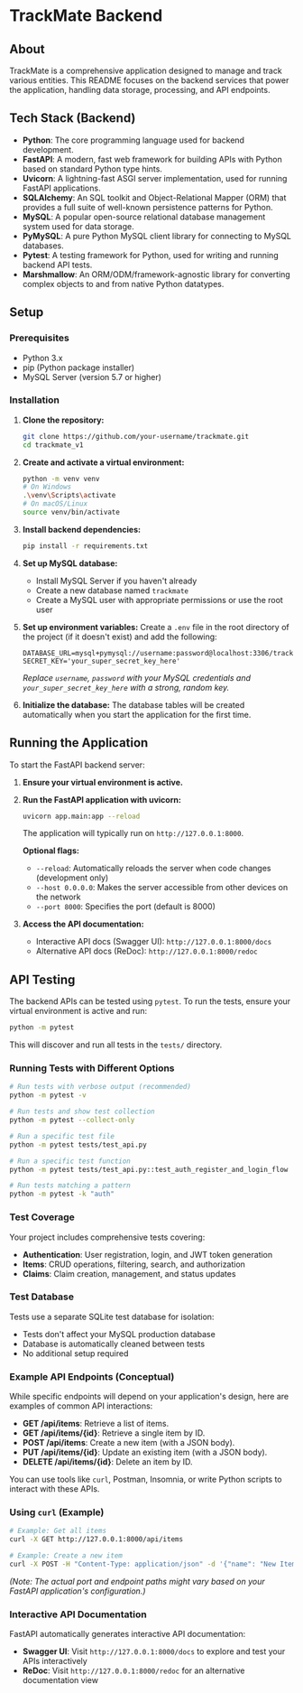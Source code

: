 # TrackMate Backend

## About
TrackMate is a comprehensive application designed to manage and track various entities. This README focuses on the backend services that power the application, handling data storage, processing, and API endpoints.

## Tech Stack (Backend)
- **Python**: The core programming language used for backend development.
- **FastAPI**: A modern, fast web framework for building APIs with Python based on standard Python type hints.
- **Uvicorn**: A lightning-fast ASGI server implementation, used for running FastAPI applications.
- **SQLAlchemy**: An SQL toolkit and Object-Relational Mapper (ORM) that provides a full suite of well-known persistence patterns for Python.
- **MySQL**: A popular open-source relational database management system used for data storage.
- **PyMySQL**: A pure Python MySQL client library for connecting to MySQL databases.
- **Pytest**: A testing framework for Python, used for writing and running backend API tests.
- **Marshmallow**: An ORM/ODM/framework-agnostic library for converting complex objects to and from native Python datatypes.

## Setup

### Prerequisites
- Python 3.x
- pip (Python package installer)
- MySQL Server (version 5.7 or higher)

### Installation

1.  **Clone the repository:**
    ```bash
    git clone https://github.com/your-username/trackmate.git
    cd trackmate_v1
    ```

2.  **Create and activate a virtual environment:**
    ```bash
    python -m venv venv
    # On Windows
    .\venv\Scripts\activate
    # On macOS/Linux
    source venv/bin/activate
    ```

3.  **Install backend dependencies:**
    ```bash
    pip install -r requirements.txt
    ```

4.  **Set up MySQL database:**
    - Install MySQL Server if you haven't already
    - Create a new database named `trackmate`
    - Create a MySQL user with appropriate permissions or use the root user

5.  **Set up environment variables:**
    Create a `.env` file in the root directory of the project (if it doesn't exist) and add the following:
    ```
    DATABASE_URL=mysql+pymysql://username:password@localhost:3306/trackmate
    SECRET_KEY='your_super_secret_key_here'
    ```
    *Replace `username`, `password` with your MySQL credentials and `your_super_secret_key_here` with a strong, random key.*

6.  **Initialize the database:**
    The database tables will be created automatically when you start the application for the first time.

## Running the Application

To start the FastAPI backend server:

1.  **Ensure your virtual environment is active.**

2.  **Run the FastAPI application with uvicorn:**
    ```bash
    uvicorn app.main:app --reload
    ```

    The application will typically run on `http://127.0.0.1:8000`.

    **Optional flags:**
    - `--reload`: Automatically reloads the server when code changes (development only)
    - `--host 0.0.0.0`: Makes the server accessible from other devices on the network
    - `--port 8000`: Specifies the port (default is 8000)

3.  **Access the API documentation:**
    - Interactive API docs (Swagger UI): `http://127.0.0.1:8000/docs`
    - Alternative API docs (ReDoc): `http://127.0.0.1:8000/redoc`

## API Testing

The backend APIs can be tested using `pytest`. To run the tests, ensure your virtual environment is active and run:

```bash
python -m pytest
```

This will discover and run all tests in the `tests/` directory.

### Running Tests with Different Options

```bash
# Run tests with verbose output (recommended)
python -m pytest -v

# Run tests and show test collection
python -m pytest --collect-only

# Run a specific test file
python -m pytest tests/test_api.py

# Run a specific test function
python -m pytest tests/test_api.py::test_auth_register_and_login_flow

# Run tests matching a pattern
python -m pytest -k "auth"
```

### Test Coverage

Your project includes comprehensive tests covering:
- **Authentication**: User registration, login, and JWT token generation
- **Items**: CRUD operations, filtering, search, and authorization
- **Claims**: Claim creation, management, and status updates

### Test Database

Tests use a separate SQLite test database for isolation:
- Tests don't affect your MySQL production database
- Database is automatically cleaned between tests
- No additional setup required

### Example API Endpoints (Conceptual)

While specific endpoints will depend on your application's design, here are examples of common API interactions:

-   **GET /api/items**: Retrieve a list of items.
-   **GET /api/items/{id}**: Retrieve a single item by ID.
-   **POST /api/items**: Create a new item (with a JSON body).
-   **PUT /api/items/{id}**: Update an existing item (with a JSON body).
-   **DELETE /api/items/{id}**: Delete an item by ID.

You can use tools like `curl`, Postman, Insomnia, or write Python scripts to interact with these APIs.

### Using `curl` (Example)

```bash
# Example: Get all items
curl -X GET http://127.0.0.1:8000/api/items

# Example: Create a new item
curl -X POST -H "Content-Type: application/json" -d '{"name": "New Item", "description": "This is a new item."}' http://127.0.0.1:8000/api/items
```

*(Note: The actual port and endpoint paths might vary based on your FastAPI application's configuration.)*

### Interactive API Documentation

FastAPI automatically generates interactive API documentation:
- **Swagger UI**: Visit `http://127.0.0.1:8000/docs` to explore and test your APIs interactively
- **ReDoc**: Visit `http://127.0.0.1:8000/redoc` for an alternative documentation view